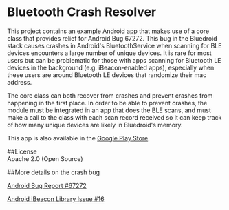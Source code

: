 Bluetooth Crash Resolver
========================

This project contains an example Android app that makes use of a core class that provides relief for Android Bug 67272. 
This bug in the Bluedroid stack causes crashes in Android's BluetoothService when scanning for BLE devices encounters a 
large number of unique devices.  It is rare for most users but can be problematic for those with apps scanning for
Bluetooth LE devices in the background (e.g. iBeacon-enabled apps), especially when these users
are around Bluetooth LE devices that randomize their mac address.

The core class can both recover from crashes and prevent crashes from happening in the first place.  In order to 
be able to prevent crashes, the module must be integrated in an app that does the BLE scans, and must make a call
to the class with each scan record received so it can keep track of how many unique devices are likely in Bluedroid's
memory.

This app is also available in the [Google Play Store](https://play.google.com/store/apps/details?id=com.radiusnetworks.bluetoothcrashresolver).


##License  
Apache 2.0 (Open Source)

##More details on the crash bug

[Android Bug Report #67272](https://code.google.com/p/android/issues/detail?id=67272)

[Android iBeacon Library Issue #16](https://github.com/RadiusNetworks/android-ibeacon-service/issues/16)

